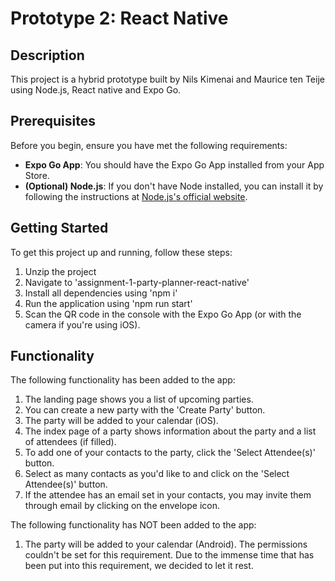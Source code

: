 # Prototype 2: React Native

## Description

This project is a hybrid prototype built by Nils Kimenai and Maurice ten Teije
using Node.js, React native and Expo Go.

## Prerequisites
Before you begin, ensure you have met the following requirements:

- **Expo Go App**: You should have the Expo Go App installed from your App Store. 
- **(Optional) Node.js**: If you don't have Node installed, you can install it by following
  the instructions at
  [Node.js's official website](https://nodejs.org/en).

## Getting Started

To get this project up and running, follow these steps:

1. Unzip the project
2. Navigate to 'assignment-1-party-planner-react-native'
3. Install all dependencies using 'npm i'
4. Run the application using 'npm run start'
5. Scan the QR code in the console with the Expo Go App (or with the camera if you're using iOS).

## Functionality

The following functionality has been added to the app:

1. The landing page shows you a list of upcoming parties.
2. You can create a new party with the 'Create Party' button.
3. The party will be added to your calendar (iOS).
4. The index page of a party shows information about the party and a list of attendees (if filled).
5. To add one of your contacts to the party, click the 'Select Attendee(s)' button.
6. Select as many contacts as you'd like to and click on the 'Select Attendee(s)' button.
7. If the attendee has an email set in your contacts, you may invite them through email by clicking on the envelope icon.

The following functionality has NOT been added to the app:

1. The party will be added to your calendar (Android).
The permissions couldn't be set for this requirement. Due to the immense time that has been put into this requirement, we decided to let it rest.
